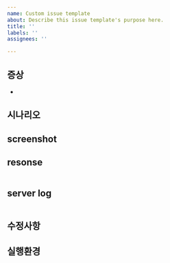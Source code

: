 ```yaml
---
name: Custom issue template
about: Describe this issue template's purpose here.
title: ''
labels: ''
assignees: ''

---
```


## 증상
- 
## 시나리오

## screenshot

## resonse
```json
```
## server log
```
```

## 수정사항

## 실행환경
